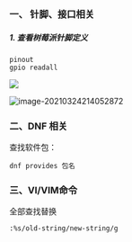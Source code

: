 ### 一、 针脚、接口相关

##### 1. 查看树莓派针脚定义

```shell
pinout
gpio readall
```

![](image-20210324214024699.png)

![image-20210324214052872](image-20210324214052872.png)

### 二、DNF 相关

查找软件包：

```shell
dnf provides 包名
```

### 三、VI/VIM命令

全部查找替换

```shell
:%s/old-string/new-string/g
```

